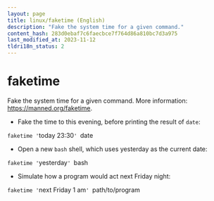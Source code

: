 ```yaml
---
layout: page
title: linux/faketime (English)
description: "Fake the system time for a given command."
content_hash: 283d0ebaf7c6faecbce7f764d86a810bc7d3a975
last_modified_at: 2023-11-12
tldri18n_status: 2
---
```

# faketime

Fake the system time for a given command.
More information: <https://manned.org/faketime>.

- Fake the time to this evening, before printing the result of `date`:

`faketime '`<span class="tldr-var badge badge-pill bg-dark-lm bg-white-dm text-white-lm text-dark-dm font-weight-bold">today 23:30</span>`' `<span class="tldr-var badge badge-pill bg-dark-lm bg-white-dm text-white-lm text-dark-dm font-weight-bold">date</span>

- Open a new `bash` shell, which uses yesterday as the current date:

`faketime '`<span class="tldr-var badge badge-pill bg-dark-lm bg-white-dm text-white-lm text-dark-dm font-weight-bold">yesterday</span>`' `<span class="tldr-var badge badge-pill bg-dark-lm bg-white-dm text-white-lm text-dark-dm font-weight-bold">bash</span>

- Simulate how a program would act next Friday night:

`faketime '`<span class="tldr-var badge badge-pill bg-dark-lm bg-white-dm text-white-lm text-dark-dm font-weight-bold">next Friday 1 am</span>`' `<span class="tldr-var badge badge-pill bg-dark-lm bg-white-dm text-white-lm text-dark-dm font-weight-bold">path/to/program</span>
